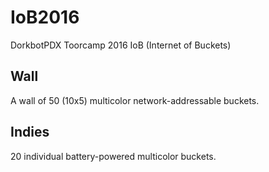 # IoB2016
DorkbotPDX Toorcamp 2016 IoB (Internet of Buckets)

## Wall

A wall of 50 (10x5) multicolor network-addressable buckets.

## Indies

20 individual battery-powered multicolor buckets.
